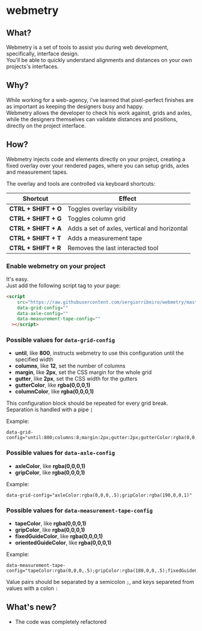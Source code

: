 # webmetry
## What?
Webmetry is a set of tools to assist you during web development, specifically, interface design.  
You'll be able to quickly understand alignments and distances on your own projects's interfaces.
## Why?
While working for a web-agency, i've learned that pixel-perfect finishes are as important as keeping the designers busy and happy.  
Webmetry allows the developer to check his work against, grids and axles, while the designers themselves can validate distances and positions, directly on the project interface.
## How?
Webmetry injects code and elements directly on your project, creating a fixed overlay over your rendered pages, where you can setup grids, axles and measurement tapes.  
  
The overlay and tools are controlled via keyboard shortcuts:

| Shortcut  | Effect           |
| ------- | ---------------- |
| **CTRL + SHIFT + O** | Toggles overlay visibility |
| **CTRL + SHIFT + G** | Toggles column grid |
| **CTRL + SHIFT + A** | Adds a set of axles, vertical and horizontal |
| **CTRL + SHIFT + T** | Adds a measurement tape |
| **CTRL + SHIFT + R** | Removes the last interacted tool |

### Enable webmetry on your project
It's easy.  
Just add the following script tag to your page:  
```html
<script 
    src="https://raw.githubusercontent.com/sergiorribeiro/webmetry/master/output.js" 
    data-grid-config=""
    data-axle-config=""
    data-measurement-tape-config=""
  ></script>
```

### Possible values for `data-grid-config`
- **until**, like **800**, instructs webmetry to use this configuration until the specified width
- **columns**, like **12**, set the number of columns
- **margin**, like **2px**, set the CSS margin for the whole grid
- **gutter**, like **2px**, set the CSS width for the gutters
- **gutterColor**, like **rgba(0,0,0,1)**
- **columnColor**, like **rgba(0,0,0,1)**

This configuration block should be repeated for every grid break. Separation is handled with a pipe `|`

Example:
```
data-grid-config="until:800;columns:8;margin:2px;gutter:2px;gutterColor:rgba(0,0,0,.6);columnColor:rgba(0,0,0,.4)|until:1000;columns:10;margin:2px;gutter:4px;gutterColor:rgba(0,0,0,.6);columnColor:rgba(0,0,0,.4)|until:9999;columns:12;margin:2px;gutter:8px;gutterColor:rgba(0,0,0,.6);columnColor:rgba(0,0,0,.4)"
```

### Possible values for `data-axle-config`
- **axleColor**, like **rgba(0,0,0,1)**
- **gripColor**, like **rgba(0,0,0,1)**

Example:
```
data-grid-config="axleColor:rgba(0,0,0,.5);gripColor:rgba(190,0,0,1)"
```

### Possible values for `data-measurement-tape-config`
- **tapeColor**, like **rgba(0,0,0,1)**
- **gripColor**, like **rgba(0,0,0,1)**
- **fixedGuideColor**, like **rgba(0,0,0,1)**
- **orientedGuideColor**, like **rgba(0,0,0,1)**

Example:
```
data-measurement-tape-config="tapeColor:rgba(0,0,0,.5);gripColor:rgba(180,0,0,.5);fixedGuideColor:rgba(100,0,0,.8);orientedGuideColor:rgba(0,0,100,.8)"
```

Value pairs should be separated by a semicolon `;`, and keys separeted from values with a colon `:`

## What's new?
- The code was completely refactored